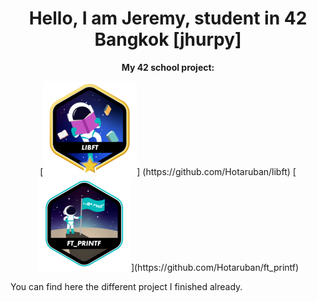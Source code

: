 <h1 align = "center">
Hello,
I am Jeremy, student in 42 Bangkok [jhurpy]
</h1>

<p align = "center">
<b>
My 42 school project:
</b>
</p>

<p align = "center">
[<img libft = "libft" src = "42_badges/badges/libftm.png"/>] (https://github.com/Hotaruban/libft)
[<img ft_printf = "ft_printf" src = "42_badges/badges/ft_printfe.png">](https://github.com/Hotaruban/ft_printf)
</p>



You can find here the different project I finished already.
